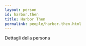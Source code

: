 ```yaml
---
layout: person
id: harbor.then
title: Harbor Then
permalink: people/harbor.then.html
---
```


Dettagli della persona